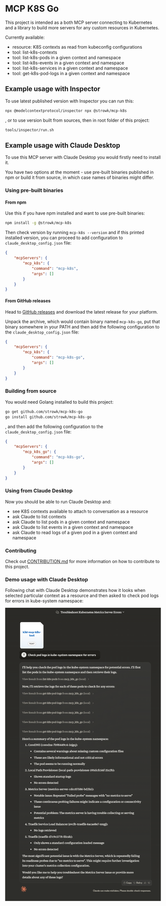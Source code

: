 # MCP K8S Go

This project is intended as a both MCP server connecting to Kubernetes and a library to build more servers for any custom resources in Kubernetes.

Currently available:
- resource: K8S contexts as read from kubeconfig configurations
- tool: list-k8s-contexts
- tool: list-k8s-pods in a given context and namespace
- tool: list-k8s-events in a given context and namespace
- tool: list-k8s-services in a given context and namespace
- tool: get-k8s-pod-logs in a given context and namespace

## Example usage with Inspector

To use latest published version with Inspector you can run this:

```bash
npx @modelcontextprotocol/inspector npx @strowk/mcp-k8s
```

, or to use version built from sources, then in root folder of this project:

```bash
tools/inspector/run.sh
```

## Example usage with Claude Desktop

To use this MCP server with Claude Desktop you would firstly need to install it.

You have two options at the moment - use pre-built binaries published in npm or build it from source, in which case names of binaries might differ.

### Using pre-built binaries

#### From npm

Use this if you have npm installed and want to use pre-built binaries:

```bash
npm install -g @strowk/mcp-k8s
```

Then check version by running `mcp-k8s --version` and if this printed installed version, you can proceed to add configuration to `claude_desktop_config.json` file:

```json
{
    "mcpServers": {
        "mcp_k8s": {
            "command": "mcp-k8s",
            "args": []
        }
    }
}
```

#### From GitHub releases

Head to [GitHub releases](https://github.com/strowk/mcp-k8s-go/releases) and download the latest release for your platform.

Unpack the archive, which would contain binary named `mcp-k8s-go`, put that binary somewhere in your PATH and then add the following configuration to the `claude_desktop_config.json` file:

```json
{
    "mcpServers": {
        "mcp_k8s": {
            "command": "mcp-k8s-go",
            "args": []
        }
    }
}
```


### Building from source

You would need Golang installed to build this project:

```bash
go get github.com/strowk/mcp-k8s-go
go install github.com/strowk/mcp-k8s-go
```

, and then add the following configuration to the `claude_desktop_config.json` file:

```json
{
    "mcpServers": {
        "mcp_k8s_go": {
            "command": "mcp-k8s-go",
            "args": []
        }
    }
}
```

### Using from Claude Desktop

Now you should be able to run Claude Desktop and:
- see K8S contexts available to attach to conversation as a resource
- ask Claude to list contexts
- ask Claude to list pods in a given context and namespace
- ask Claude to list events in a given context and namespace
- ask Claude to read logs of a given pod in a given context and namespace

### Contributing

Check out [CONTRIBUTION.md](./CONTRIBUTION.md) for more information on how to contribute to this project.

### Demo usage with Claude Desktop

Following chat with Claude Desktop demonstrates how it looks when selected particular context as a resource and then asked to check pod logs for errors in kube-system namespace:

![Claude Desktop](docs/images/claude-desktop-logs.png)



